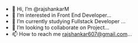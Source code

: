 - 👋 Hi, I’m @rajshankarM
- 👀 I’m interested in Front End Developer...
- 🌱 I’m currently studying Fullstack Developer ...
- 💞️ I’m looking to collaborate on Project...
- 📫 How to reach me rajshankar607@gmail.com...

<!---
rajshankarM/rajshankarM is a ✨ special ✨ repository because its `README.md` (this file) appears on your GitHub profile.
You can click the Preview link to take a look at your changes.
--->
